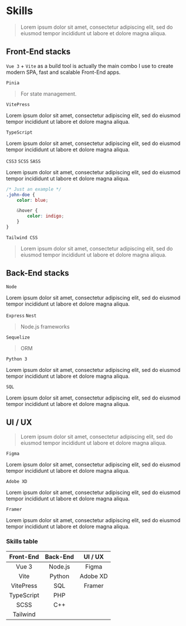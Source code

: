 # Skills

> Lorem ipsum dolor sit amet, consectetur adipiscing elit, sed do eiusmod tempor incididunt ut labore et dolore magna aliqua.


## Front-End stacks

`Vue 3` + `Vite` as a build tool is actually the main combo I use to create modern SPA, fast and scalable Front-End apps.

`Pinia`

> For state management.

`VitePress` 

Lorem ipsum dolor sit amet, consectetur adipiscing elit, sed do eiusmod tempor incididunt ut labore et dolore magna aliqua.

`TypeScript`

Lorem ipsum dolor sit amet, consectetur adipiscing elit, sed do eiusmod tempor incididunt ut labore et dolore magna aliqua.

`CSS3` `SCSS` `SASS`

Lorem ipsum dolor sit amet, consectetur adipiscing elit, sed do eiusmod tempor incididunt ut labore et dolore magna aliqua.

``` scss
/* Just an example */
.john-doe {
    color: blue;

    &hover {
        color: indigo;
    }
}
```

`Tailwind CSS`

> Lorem ipsum dolor sit amet, consectetur adipiscing elit, sed do eiusmod tempor incididunt ut labore et dolore magna aliqua.


## Back-End stacks

`Node`

Lorem ipsum dolor sit amet, consectetur adipiscing elit, sed do eiusmod tempor incididunt ut labore et dolore magna aliqua.

`Express` `Nest`

> Node.js frameworks

`Sequelize`

> ORM

`Python 3`

Lorem ipsum dolor sit amet, consectetur adipiscing elit, sed do eiusmod tempor incididunt ut labore et dolore magna aliqua.

`SQL`

Lorem ipsum dolor sit amet, consectetur adipiscing elit, sed do eiusmod tempor incididunt ut labore et dolore magna aliqua.


## UI / UX

> Lorem ipsum dolor sit amet, consectetur adipiscing elit, sed do eiusmod tempor incididunt ut labore et dolore magna aliqua.

`Figma`

Lorem ipsum dolor sit amet, consectetur adipiscing elit, sed do eiusmod tempor incididunt ut labore et dolore magna aliqua.

`Adobe XD`

Lorem ipsum dolor sit amet, consectetur adipiscing elit, sed do eiusmod tempor incididunt ut labore et dolore magna aliqua.

`Framer`

Lorem ipsum dolor sit amet, consectetur adipiscing elit, sed do eiusmod tempor incididunt ut labore et dolore magna aliqua.


### Skills table

|   Front-End   |   Back-End   |   UI / UX    |
|:-------------:|:------------:|:------------:|
| Vue 3         | Node.js      | Figma        |
| Vite          | Python       | Adobe XD     |
| VitePress     | SQL          | Framer       |
| TypeScript    | PHP          |              |
| SCSS          | C++          |              |
| Tailwind      |              |              |